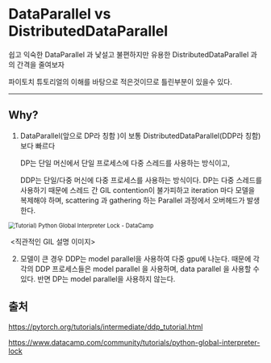 # DataParallel vs DistributedDataParallel



쉽고 익숙한 DataParallel 과 낯설고 불편하지만 유용한 DistributedDataParallel 과의 간격을 줄여보자

파이토치 튜토리얼의 이해를 바탕으로 적은것이므로 틀린부분이 있을수 있다.  

-------

## Why?



1. DataParallel(앞으로 DP라 칭함 )이 보통 DistributedDataParallel(DDP라 칭함) 보다 빠르다

   DP는 단일 머신에서 단일 프로세스에 다중 스레드를 사용하는 방식이고, 

   DDP는 단일/다중 머신에 다중 프로세스를 사용하는 방식이다. DP는 다중 스레드를 사용하기 때문에 스레드 간 GIL contention이 불가피하고 iteration 마다 모델을 복제해야 하며, scattering 과 gathering 하는 Parallel 과정에서 오버헤드가 발생한다.

   

<img src="https://res.cloudinary.com/dyd911kmh/image/upload/f_auto,q_auto:best/v1585364509/gil_g47wzi.png" alt="Tutorial) Python Global Interpreter Lock - DataCamp" style="zoom: 80%;" />

​													<직관적인 GIL 설명 이미지>

2. 모델이 큰 경우 DDP는 model parallel을 사용하여 다중 gpu에 나눈다. 때문에 각각의 DDP 프로세스들은 model parallel 을 사용하며, data parallel 을 사용할 수 있다. 반면 DP는 model parallel을 사용하지 않는다.

   

## 출처 

https://pytorch.org/tutorials/intermediate/ddp_tutorial.html  

https://www.datacamp.com/community/tutorials/python-global-interpreter-lock 